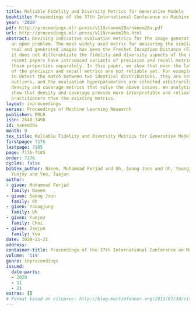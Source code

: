 ```yaml
---
title: Reliable Fidelity and Diversity Metrics for Generative Models
booktitle: Proceedings of the 37th International Conference on Machine Learning
year: '2020'
pdf: http://proceedings.mlr.press/v119/naeem20a/naeem20a.pdf
url: http://proceedings.mlr.press/v119/naeem20a.html
abstract: Devising indicative evaluation metrics for the image generation task remains
  an open problem. The most widely used metric for measuring the similarity between
  real and generated images has been the Frechet Inception Distance (FID) score. Since
  it does not differentiate the fidelity and diversity aspects of the generated images,
  recent papers have introduced variants of precision and recall metrics to diagnose
  those properties separately. In this paper, we show that even the latest version
  of the precision and recall metrics are not reliable yet. For example, they fail
  to detect the match between two identical distributions, they are not robust against
  outliers, and the evaluation hyperparameters are selected arbitrarily. We propose
  density and coverage metrics that solve the above issues. We analytically and experimentally
  show that density and coverage provide more interpretable and reliable signals for
  practitioners than the existing metrics.
layout: inproceedings
series: Proceedings of Machine Learning Research
publisher: PMLR
issn: 2640-3498
id: naeem20a
month: 0
tex_title: Reliable Fidelity and Diversity Metrics for Generative Models
firstpage: 7176
lastpage: 7185
page: 7176-7185
order: 7176
cycles: false
bibtex_author: Naeem, Muhammad Ferjad and Oh, Seong Joon and Uh, Youngjung and Choi,
  Yunjey and Yoo, Jaejun
author:
- given: Muhammad Ferjad
  family: Naeem
- given: Seong Joon
  family: Oh
- given: Youngjung
  family: Uh
- given: Yunjey
  family: Choi
- given: Jaejun
  family: Yoo
date: 2020-11-21
address: 
container-title: Proceedings of the 37th International Conference on Machine Learning
volume: '119'
genre: inproceedings
issued:
  date-parts:
  - 2020
  - 11
  - 21
extras: []
# Format based on citeproc: http://blog.martinfenner.org/2013/07/30/citeproc-yaml-for-bibliographies/
---
```

